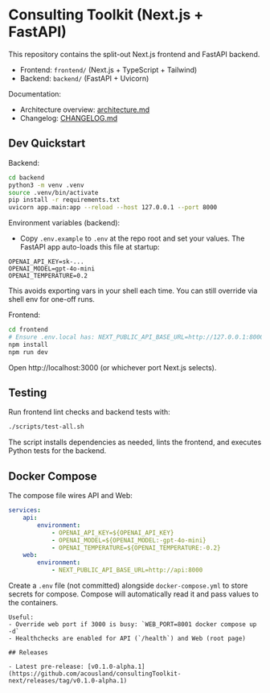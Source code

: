 # Consulting Toolkit (Next.js + FastAPI)

This repository contains the split-out Next.js frontend and FastAPI backend.

- Frontend: `frontend/` (Next.js + TypeScript + Tailwind)
- Backend: `backend/` (FastAPI + Uvicorn)

Documentation:
- Architecture overview: [architecture.md](./architecture.md)
- Changelog: [CHANGELOG.md](./CHANGELOG.md)

## Dev Quickstart

Backend:

```bash
cd backend
python3 -m venv .venv
source .venv/bin/activate
pip install -r requirements.txt
uvicorn app.main:app --reload --host 127.0.0.1 --port 8000
```

Environment variables (backend):

- Copy `.env.example` to `.env` at the repo root and set your values. The FastAPI app auto-loads this file at startup:

```env
OPENAI_API_KEY=sk-...
OPENAI_MODEL=gpt-4o-mini
OPENAI_TEMPERATURE=0.2
```

This avoids exporting vars in your shell each time. You can still override via shell env for one-off runs.

Frontend:

```bash
cd frontend
# Ensure .env.local has: NEXT_PUBLIC_API_BASE_URL=http://127.0.0.1:8000
npm install
npm run dev
```

Open http://localhost:3000 (or whichever port Next.js selects).

## Testing

Run frontend lint checks and backend tests with:

```bash
./scripts/test-all.sh
```

The script installs dependencies as needed, lints the frontend, and executes Python tests for the backend.

## Docker Compose

The compose file wires API and Web:

```yaml
services:
	api:
		environment:
			- OPENAI_API_KEY=${OPENAI_API_KEY}
			- OPENAI_MODEL=${OPENAI_MODEL:-gpt-4o-mini}
			- OPENAI_TEMPERATURE=${OPENAI_TEMPERATURE:-0.2}
	web:
		environment:
			- NEXT_PUBLIC_API_BASE_URL=http://api:8000
```

Create a `.env` file (not committed) alongside `docker-compose.yml` to store secrets for compose. Compose will automatically read it and pass values to the containers.

	Useful:
	- Override web port if 3000 is busy: `WEB_PORT=8001 docker compose up -d`
	- Healthchecks are enabled for API (`/health`) and Web (root page)

	## Releases

	- Latest pre-release: [v0.1.0-alpha.1](https://github.com/acousland/consultingToolkit-next/releases/tag/v0.1.0-alpha.1)

